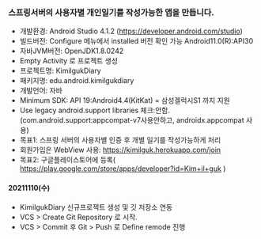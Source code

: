 ### 스프링서버의 사용자별 개인일기를 작성가능한 앱을 만듭니다.
- 개발환경: Android Studio 4.1.2 (https://developer.android.com/studio)
- 빌드버전: Configure 메뉴에서 installed 버전 확인 가능 Android11.0(R):API30
- 자바JVM버전: OpenJDK1.8.0242
- Empty Activity 로 프로젝트 생성
- 프로젝트명: KimilgukDiary
- 패키지명: edu.android.kimilgukdiary
- 개발언어: 자바
- Minimum SDK: API 19:Android4.4(KitKat) = 삼성겔럭시S1 까지 지원
- Use legacy android.support libraries 체크:안함.(com.android.support:appcompat-v7사용안하고, androidx.appcompat 사용)
- 목표1: 스프링 서버의 사용자별 인증 후 개별 일기를 작성가능하게 처리
- 회원가입은 WebView 사용: https://kimilguk.herokuapp.com/join
- 목표2: 구글플레이스토어에 등록( https://play.google.com/store/apps/developer?id=Kim+il+guk )

#### 20211110(수)
- KimilgukDiary 신규프로젝트 생성 및 깃 저장소 연동
- VCS > Create Git Repository 로 시작.
- VCS > Commit 후 Git > Push 로  Define remode 진행